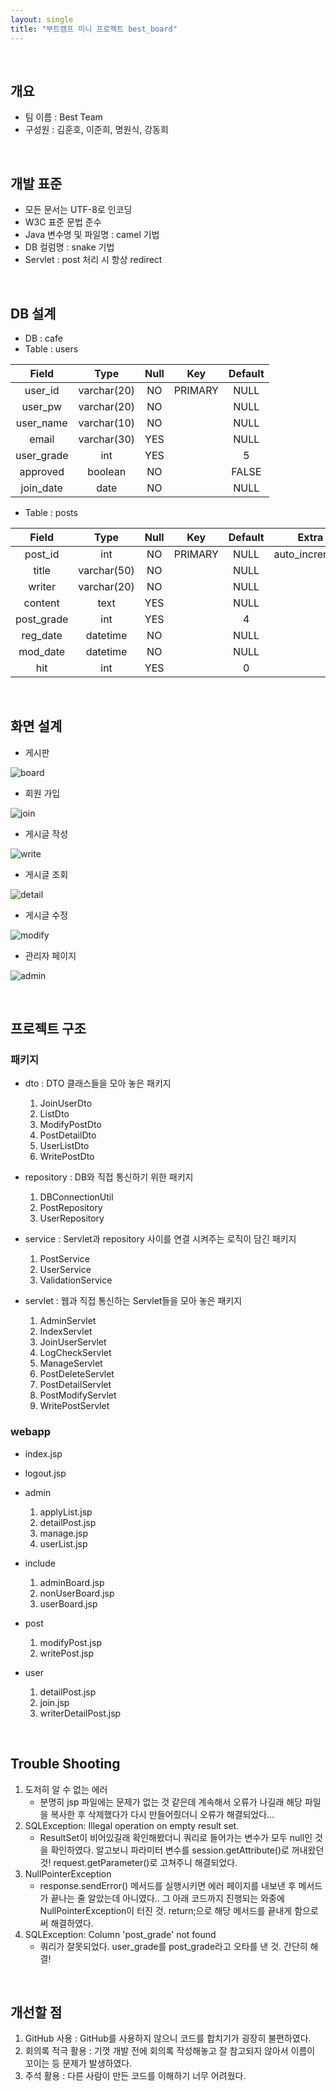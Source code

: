 ```yaml
---
layout: single
title: "부트캠프 미니 프로젝트 best_board"
---
```


<br>

## 개요

- 팀 이름 : Best Team
- 구성원 : 김훈호, 이준희, 명원식, 강동희

<br>

## 개발 표준

- 모든 문서는 UTF-8로 인코딩
- W3C 표준 문법 준수
- Java 변수명 및 파일명 : camel 기법
- DB 컬럼명 : snake 기법
- Servlet : post 처리 시 항상 redirect

<br>

## DB 설계

- DB : cafe
- Table : users

|   Field    |    Type     | Null |   Key   | Default |
|:----------:|:-----------:|:----:|:-------:|:-------:|
|  user_id   | varchar(20) |  NO  | PRIMARY |  NULL   |
|  user_pw   | varchar(20) |  NO  |         |  NULL   |
| user_name  | varchar(10) |  NO  |         |  NULL   |
|   email    | varchar(30) | YES  |         |  NULL   |
| user_grade |     int     | YES  |         |    5    |
|  approved  |   boolean   |  NO  |         |  FALSE  |
| join_date  |    date     |  NO  |         |  NULL   |

- Table : posts

|   Field    |    Type     | Null |   Key   | Default |     Extra      |
|:----------:|:-----------:|:----:|:-------:|:-------:|:--------------:|
|  post_id   |     int     |  NO  | PRIMARY |  NULL   | auto_increment |
|   title    | varchar(50) |  NO  |         |  NULL   |                |
|   writer   | varchar(20) |  NO  |         |  NULL   |                |
|  content   |    text     | YES  |         |  NULL   |                |
| post_grade |     int     | YES  |         |    4    |                |
|  reg_date  |  datetime   |  NO  |         |  NULL   |                |
|  mod_date  |  datetime   |  NO  |         |  NULL   |                |
|    hit     |     int     | YES  |         |    0    |                |

<br>

## 화면 설계

- 게시판

![board](./../images/bestboard/게시판.png)

- 회원 가입

![join](./../images/bestboard/회원%20가입.png)

- 게시글 작성

![write](./../images/bestboard/게시글%20작성.png)

- 게시글 조회

![detail](./../images/bestboard/게시글%20조회.png)

- 게시글 수정

![modify](./../images/bestboard/게시글%20수정.png)

- 관리자 페이지

![admin](./../images/bestboard/관리자%20페이지.png)

<br>

## 프로젝트 구조

### 패키지

- dto : DTO 클래스들을 모아 놓은 패키지
  1. JoinUserDto
  2. ListDto
  3. ModifyPostDto
  4. PostDetailDto
  5. UserListDto
  6. WritePostDto

- repository : DB와 직접 통신하기 위한 패키지
  1. DBConnectionUtil
  2. PostRepository
  3. UserRepository

- service : Servlet과 repository 사이를 연결 시켜주는 로직이 담긴 패키지
  1. PostService
  2. UserService
  3. ValidationService

- servlet : 웹과 직접 통신하는 Servlet들을 모아 놓은 패키지
  1. AdminServlet
  2. IndexServlet
  3. JoinUserServlet
  4. LogCheckServlet
  5. ManageServlet
  6. PostDeleteServlet
  7. PostDetailServlet
  8. PostModifyServlet
  9. WritePostServlet

### webapp

- index.jsp
- logout.jsp

- admin
  1. applyList.jsp
  2. detailPost.jsp
  3. manage.jsp
  4. userList.jsp

- include
  1. adminBoard.jsp
  2. nonUserBoard.jsp
  3. userBoard.jsp

- post
  1. modifyPost.jsp
  2. writePost.jsp

- user
  1. detailPost.jsp
  2. join.jsp
  3. writerDetailPost.jsp

<br>

## Trouble Shooting

1. 도저히 알 수 없는 에러
   - 분명히 jsp 파일에는 문제가 없는 것 같은데 계속해서 오류가 나길래 해당 파일을 복사한 후 삭제했다가 다시 만들어줬더니 오류가 해결되었다...
2. SQLException: Illegal operation on empty result set.
   - ResultSet이 비어있길래 확인해봤더니 쿼리로 들어가는 변수가 모두 null인 것을 확인하였다.
   알고보니 파라미터 변수를 session.getAttribute()로 꺼내왔던 것! request.getParameter()로 고쳐주니 해결되었다.
3. NullPointerException
   - response.sendError() 메서드를 실행시키면 에러 페이지를 내보낸 후 메서드가 끝나는 줄 알았는데 아니였다..
   그 아래 코드까지 진행되는 와중에 NullPointerException이 터진 것. return;으로 해당 메서드를 끝내게 함으로써 해결하였다.
4. SQLException: Column 'post_grade' not found
   - 쿼리가 잘못되었다. user_grade를 post_grade라고 오타를 낸 것. 간단히 해결!

<br>

## 개선할 점

1. GitHub 사용 : GitHub를 사용하지 않으니 코드를 합치기가 굉장히 불편하였다.
2. 회의록 적극 활용 : 기껏 개발 전에 회의록 작성해놓고 잘 참고되지 않아서 이름이 꼬이는 등 문제가 발생하였다.
3. 주석 활용 : 다른 사람이 만든 코드를 이해하기 너무 어려웠다.